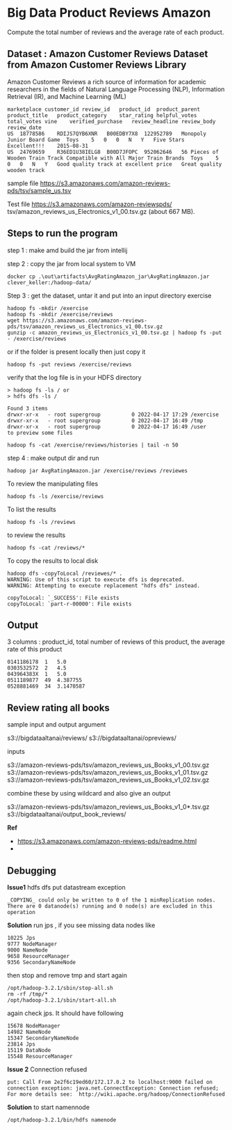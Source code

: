 # Big Data Product Reviews Amazon 

Compute the total number of reviews and the average rate of each product.

## Dataset : Amazon Customer Reviews Dataset from Amazon Customer Reviews Library

Amazon Customer Reviews a rich source of information for academic researchers in the fields of Natural Language Processing (NLP),
Information Retrieval (IR), and
Machine Learning (ML)

    marketplace	customer_id	review_id	product_id	product_parent	product_title	product_category	star_rating	helpful_votes	total_votes	vine	verified_purchase	review_headline	review_body	review_date
    US	18778586	RDIJS7QYB6XNR	B00EDBY7X8	122952789	Monopoly Junior Board Game	Toys	5	0	0	N	Y	Five Stars	Excellent!!!	2015-08-31
    US	24769659	R36ED1U38IELG8	B00D7JFOPC	952062646	56 Pieces of Wooden Train Track Compatible with All Major Train Brands	Toys	5	0	0	N	Y	Good quality track at excellent price	Great quality wooden track

sample file https://s3.amazonaws.com/amazon-reviews-pds/tsv/sample_us.tsv

Test file https://s3.amazonaws.com/amazon-reviewspds/
tsv/amazon_reviews_us_Electronics_v1_00.tsv.gz (about 667 MB).

## Steps to run the program 

step 1 : make amd build the jar from intellij 

step 2 : copy the jar from local system to VM
    
    docker cp .\out\artifacts\AvgRatingAmazon_jar\AvgRatingAmazon.jar  clever_keller:/hadoop-data/
    
Step 3 : get the  dataset, untar it and put into an input directory exercise
    
    hadoop fs -mkdir /exercise
    hadoop fs -mkdir /exercise/reviews
    wget https://s3.amazonaws.com/amazon-reviews-pds/tsv/amazon_reviews_us_Electronics_v1_00.tsv.gz
    gunzip -c amazon_reviews_us_Electronics_v1_00.tsv.gz | hadoop fs -put - /exercise/reviews
    
or if the folder is present locally then just copy it 

    hadoop fs -put reviews /exercise/reviews

verify that the log file is in your HDFS directory

    > hadoop fs -ls / or 
    > hdfs dfs -ls /

    Found 3 items
    drwxr-xr-x   - root supergroup          0 2022-04-17 17:29 /exercise
    drwxr-xr-x   - root supergroup          0 2022-04-17 16:49 /tmp
    drwxr-xr-x   - root supergroup          0 2022-04-17 16:49 /user
    to preview some files

    hadoop fs -cat /exercise/reviews/histories | tail -n 50

step 4 : make output dir and run

   
    hadoop jar AvgRatingAmazon.jar /exercise/reviews /reviewes

To review the manipulating files 

    hadoop fs -ls /exercise/reviews

To list the results 

    hadoop fs -ls /reviews

to review the results 

    hadoop fs -cat /reviews/*

To copy the results to local disk

    hadoop dfs -copyToLocal /reviewes/* .
    WARNING: Use of this script to execute dfs is deprecated.
    WARNING: Attempting to execute replacement "hdfs dfs" instead.
    
    copyToLocal: `_SUCCESS': File exists
    copyToLocal: `part-r-00000': File exists

## Output

3 columns : product_id, total number of reviews of this product, the average rate of this product

    0141186178	1	5.0
    0303532572	2	4.5
    043964383X	1	5.0
    0511189877	49	4.387755
    0528881469	34	3.1470587

## Review rating all books 

sample input and output  argument 

s3://bigdataaltanai/reviews/
s3://bigdataaltanai/opreviews/

inputs 

s3://amazon-reviews-pds/tsv/amazon_reviews_us_Books_v1_00.tsv.gz
s3://amazon-reviews-pds/tsv/amazon_reviews_us_Books_v1_01.tsv.gz
s3://amazon-reviews-pds/tsv/amazon_reviews_us_Books_v1_02.tsv.gz


combine these by using wildcard and also give an output 


s3://amazon-reviews-pds/tsv/amazon_reviews_us_Books_v1_0*.tsv.gz
s3://bigdataaltanai/output_book_reviews/

**Ref**
- https://s3.amazonaws.com/amazon-reviews-pds/readme.html
- 
## Debugging 

**Issue1** hdfs dfs put datastream exception 

    _COPYING_ could only be written to 0 of the 1 minReplication nodes. There are 0 datanode(s) running and 0 node(s) are excluded in this operation

**Solution** run jps , if you see missing data nodes like 

    10225 Jps
    9777 NodeManager
    9000 NameNode
    9658 ResourceManager
    9356 SecondaryNameNode

then stop and remove tmp and start again 

    /opt/hadoop-3.2.1/sbin/stop-all.sh
    rm -rf /tmp/*
    /opt/hadoop-3.2.1/sbin/start-all.sh

again check jps. It should have following

    15678 NodeManager
    14982 NameNode
    15347 SecondaryNameNode
    23814 Jps
    15119 DataNode
    15548 ResourceManager

**Issue 2** Connection refused 

    put: Call From 2e2f6c19ed60/172.17.0.2 to localhost:9000 failed on connection exception: java.net.ConnectException: Connection refused; For more details see:  http://wiki.apache.org/hadoop/ConnectionRefused

**Solution**  to start namennode 

    /opt/hadoop-3.2.1/bin/hdfs namenode 

